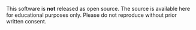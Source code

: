 This software is **not** released as open source.
The source is available here for educational purposes only.
Please do not reproduce without prior written consent.
